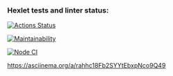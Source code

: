 ### Hexlet tests and linter status:
[![Actions Status](https://github.com/VGovorin/frontend-project-lvl1/workflows/hexlet-check/badge.svg)](https://github.com/VGovorin/frontend-project-lvl1/actions)

[![Maintainability](https://api.codeclimate.com/v1/badges/a99a88d28ad37a79dbf6/maintainability)](https://codeclimate.com/github/codeclimate/codeclimate/maintainability)

[![Node CI](https://github.com/VGovorin/frontend-project-lvl1/actions/workflows/node.js.yml/badge.svg)](https://github.com/VGovorin/frontend-project-lvl1/actions)

https://asciinema.org/a/rahhc18Fb2SYYtEbxpNco9Q49
